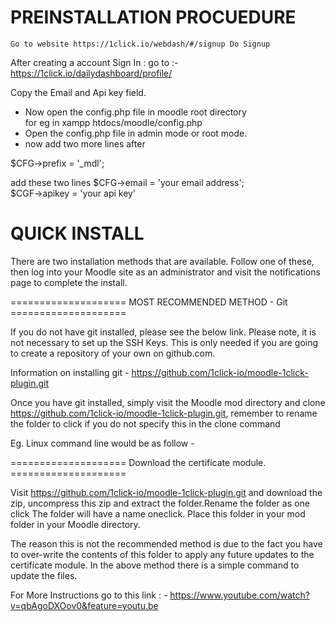 PREINSTALLATION PROCUEDURE
==========================
	Go to website https://1click.io/webdash/#/signup Do Signup 

After creating a account Sign In : go to :- https://1click.io/dailydashboard/profile/

Copy the Email and Api key field.

* Now open the config.php file in moodle root directory  
for eg in xampp htdocs/moodle/config.php
* Open the config.php file in admin mode or root mode.
* now add two more lines after 

$CFG->prefix = '_mdl'; 

add these two lines
$CFG->email = 'your email address';       
$CGF->apikey = 'your api key'


QUICK INSTALL
=============

There are two installation methods that are available. Follow one of these, then log into your Moodle site as an administrator and visit the notifications page to complete the install.

==================== MOST RECOMMENDED METHOD - Git ====================

If you do not have git installed, please see the below link. Please note, it is not necessary to set up the SSH Keys. This is only needed if you are going to create a repository of your own on github.com.

Information on installing git - https://github.com/1click-io/moodle-1click-plugin.git

Once you have git installed, simply visit the Moodle mod directory and clone https://github.com/1click-io/moodle-1click-plugin.git, remember to rename the folder to click if you do not specify this in the clone command


Eg. Linux command line would be as follow -


==================== Download the certificate module. ====================

Visit https://github.com/1click-io/moodle-1click-plugin.git and download the zip, uncompress this zip and extract the folder.Rename the folder as one click The folder will have a name oneclick. Place this folder in your mod folder in your Moodle directory.

The reason this is not the recommended method is due to the fact you have to over-write the contents of this folder to apply any future updates to the certificate module. In the above method there is a simple command to update the files.



For More Instructions go to this link : - https://www.youtube.com/watch?v=qbAgoDXOov0&feature=youtu.be


